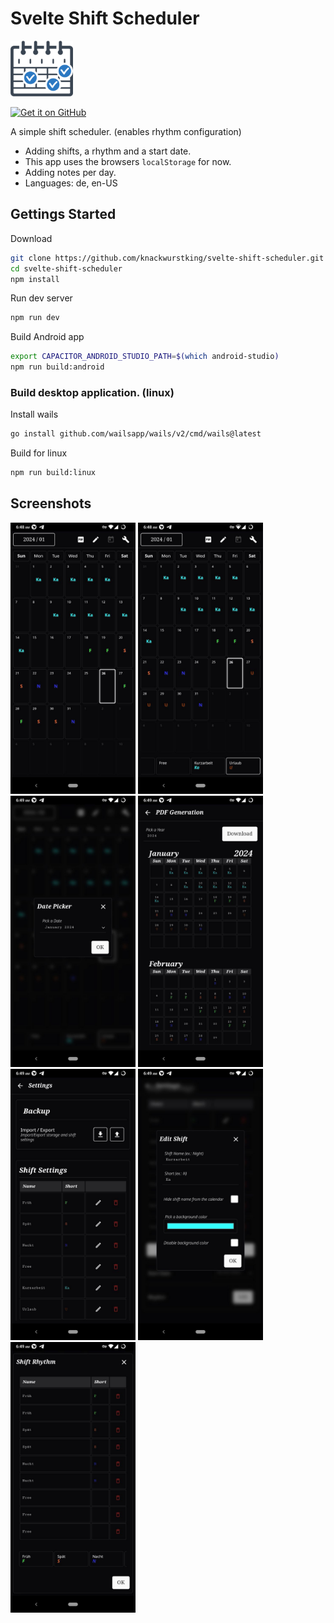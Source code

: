 # Svelte Shift Scheduler

<img src="public/icon.png" width="100" />

[<img src="https://s1.ax1x.com/2023/01/12/pSu1a36.png" alt="Get it on GitHub" height="80">](https://github.com/knackwurstking/svelte-shift-scheduler/releases)

A simple shift scheduler. (enables rhythm configuration)

- Adding shifts, a rhythm and a start date.
- This app uses the browsers `localStorage` for now.
- Adding notes per day.
- Languages: de, en-US

## Gettings Started

Download

```bash
git clone https://github.com/knackwurstking/svelte-shift-scheduler.git
cd svelte-shift-scheduler
npm install
```

Run dev server

```bash
npm run dev
```

Build Android app

```bash
export CAPACITOR_ANDROID_STUDIO_PATH=$(which android-studio)
npm run build:android
```

### Build desktop application. (linux)

Install wails

```bash
go install github.com/wailsapp/wails/v2/cmd/wails@latest
```

Build for linux

```bash
npm run build:linux
```

## Screenshots

<img src="metadata/en-US/images/phoneScreenshots/screenshot_1.jpg" width="200" />
<img src="metadata/en-US/images/phoneScreenshots/screenshot_2.jpg" width="200" />
<img src="metadata/en-US/images/phoneScreenshots/screenshot_3.jpg" width="200" />
<img src="metadata/en-US/images/phoneScreenshots/screenshot_4.jpg" width="200" />
<img src="metadata/en-US/images/phoneScreenshots/screenshot_5.jpg" width="200" />
<img src="metadata/en-US/images/phoneScreenshots/screenshot_6.jpg" width="200" />
<img src="metadata/en-US/images/phoneScreenshots/screenshot_7.jpg" width="200" />
